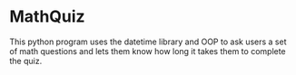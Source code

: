 # MathQuiz

This python program uses the datetime library and OOP to ask users a set of math questions and lets them know how long it takes them to complete the quiz.
